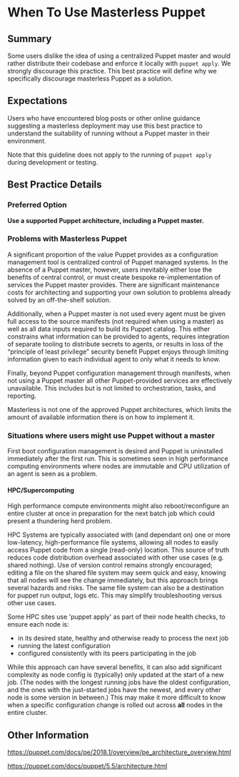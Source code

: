 # When To Use Masterless Puppet

## Summary

Some users dislike the idea of using a centralized Puppet master and would rather distribute their codebase and enforce it locally with `puppet apply`. We strongly discourage this practice. This best practice will define why we specifically discourage masterless Puppet as a solution.

## Expectations

Users who have encountered blog posts or other online guidance suggesting a masterless deployment may use this best practice to understand the suitability of running without a Puppet master in their environment.

Note that this guideline does not apply to the running of `puppet apply` during development or testing.

## Best Practice Details

### Preferred Option

**Use a supported Puppet architecture, including a Puppet master.**

### Problems with Masterless Puppet

A significant proportion of the value Puppet provides as a configuration management tool is centralized control of Puppet managed systems. In the absence of a Puppet master, however, users inevitably either lose the benefits of central control, or must create bespoke re-implementation of services the Puppet master provides. There are significant maintenance costs for architecting and supporting your own solution to problems already solved by an off-the-shelf solution.

Additionally, when a Puppet master is not used every agent must be given full access to the source manifests (not required when using a master) as well as all data inputs required to build its Puppet catalog. This either constrains what information can be provided to agents, requires integration of separate tooling to distribute secrets to agents, or results in loss of the “principle of least privilege” security benefit Puppet enjoys through limiting information given to each individual agent to only what it needs to know.

Finally, beyond Puppet configuration management through manifests, when not using a Puppet master all other Puppet-provided services are effectively unavailable. This includes but is not limited to orchestration, tasks, and reporting.

Masterless is not one of the approved Puppet architectures, which limits the amount of available information there is on how to implement it.

### Situations where users might use Puppet without a master

First boot configuration management is desired and Puppet is uninstalled immediately after the first run. This is sometimes seen in high performance computing environments where nodes are immutable and CPU utilization of an agent is seen as a problem.

#### HPC/Supercomputing

High performance compute environments might also reboot/reconfigure an entire cluster at once in preparation for the next batch job which could present a thundering herd problem.

HPC Systems are typically associated with (and dependant on) one or more low-latency, high-performance file systems, allowing all nodes to easily access Puppet code from a single (read-only) location. This source of truth reduces code distribution overhead associated with other use cases (e.g. shared nothing). Use of version control remains strongly encouraged; editing a file on the shared file system may seem quick and easy, knowing that all nodes will see the change immediately, but this approach brings several hazards and risks. The same file system can also be a destination for puppet run output, logs etc. This may simplify troubleshooting versus other use cases.

Some HPC sites use 'puppet apply' as part of their node health checks, to ensure each node is:
* in its desired state, healthy and otherwise ready to process the next job
* running the latest configuration
* configured consistently with its peers participating in the job

While this approach can have several benefits, it can also add significant complexity as node config is (typically) only updated at the start of a new job. (The nodes with the longest running jobs have the oldest configuration, and the ones with the just-started jobs have the newest, and every other node is some version in between.) This may make it more difficult to know when a specific configuration change is rolled out across **all** nodes in the entire cluster.

## Other Information

https://puppet.com/docs/pe/2018.1/overview/pe_architecture_overview.html

https://puppet.com/docs/puppet/5.5/architecture.html
